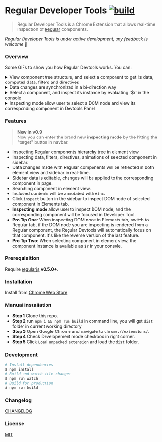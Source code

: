 # Regular Developer Tools [![build][build-image]][build-url]

> Regular Developer Tools is a Chrome Extension that allows real-time inspection of [Regular](http://regularjs.github.io/) components.

*Regular Developer Tools is under active development, any feedback is welcome* :clap:

### Overview

Some GIFs to show you how Regular Devtools works. You can:

<details>
	<summary>View component tree structure, and select a component to get its data, computed data, filters and directives</summary>
	<img src="http://wx2.sinaimg.cn/large/64c45edcgy1fjj9dy0gh5g21280q21kx.gif" alt="devtools-demo" />
</details>

<details>
	<summary>Data changes are synchronized in a bi-direction way</summary>
	<img src="http://wx1.sinaimg.cn/large/64c45edcgy1fjj9dxzma8g21280q2nof.gif" alt="devtools-demo" />
</details>

<details>
	<summary>Select a component, and inspect its instance by evaluating `$r` in the console</summary>
	<img src="http://wx3.sinaimg.cn/large/64c45edcgy1fjj9dxzp5yg21280q27l0.gif" alt="devtools-demo" />
</details>

<details>
	<summary>Inspecting mode allow user to select a DOM node and view its corresponding component in Devtools Panel</summary>
	<img src="http://wx1.sinaimg.cn/large/64c45edcgy1fjjael50bvg21fk0qo7wh.gif" alt="devtools-demo" />
</details>

### Features

> **New in v0.9**  
> Now you can enter the brand new **inspecting mode** by the hitting the  "target" button in navbar.



+ Inspecting Regular components hierarchy tree in element view.
+ Inspecting data, filters, directives, animations of selected component in sidebar.
+ Data changes made with Regular components will be reflected in both element view and sidebar in real-time.
+ Sidebar data is editable, changes will be applied to the corresponding component in page.
+ Searching component in element view.
+ Included contents will be annotated with `#inc`.
+ Click `inspect` button in the sidebar to inspect DOM node of selected component in Elements tab.
+ **Inspecting mode** allow user to inspect DOM node, and the corresponding component will be focused in Developer Tool.
+ **Pro Tip One**: When inspecting DOM node in Elements tab, switch to Regular tab, if the DOM node you are inspecting is rendered from a Regular component, the Regular Devtools will automatically focus on that component. It's like the reverse version of the last feature.
+ **Pro Tip Two**: When selecting component in element view, the component instance is available as `$r` in your console.

### Prerequisition

Require [regularjs](https://github.com/regularjs/regular) **v0.5.0+**.

### Installation

Install from [Chrome Web Store](https://chrome.google.com/webstore/detail/regular-developer-tools/ehlcoecgkhfjffhmdhmhbjkjjpaecmam)

### Manual Installation

+ **Step 1** Clone this repo.
+ **Step 2** run `npm i && npm run build` in command line, you will get `dist` folder in current working directory
+ **Step 3** Open Google Chrome and navigate to `chrome://extensions/`.
+ **Step 4** Check Developement mode checkbox in right corner.
+ **Step 5** Click `Load unpacked extension` and load the `dist` folder.

### Development

```bash
# Install dependencies
$ npm install
# Build and watch file changes
$ npm run watch
# Build for production
$ npm run build
```

### Changelog

[CHANGELOG](CHANGELOG.md)

### License

[MIT](https://github.com/regularjs/regular-devtools/blob/master/LICENSE)

[build-image]: https://img.shields.io/circleci/project/regularjs/regular-devtools/master.svg?style=flat-square
[build-url]: https://circleci.com/gh/regularjs/regular-devtools
